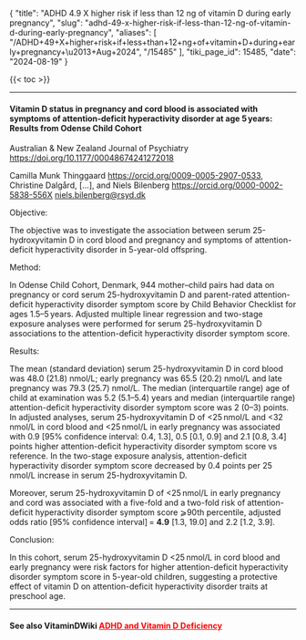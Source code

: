 {
  "title": "ADHD 4.9 X higher risk if less than 12 ng of vitamin D during early pregnancy",
  "slug": "adhd-49-x-higher-risk-if-less-than-12-ng-of-vitamin-d-during-early-pregnancy",
  "aliases": [
    "/ADHD+49+X+higher+risk+if+less+than+12+ng+of+vitamin+D+during+early+pregnancy+\u2013+Aug+2024",
    "/15485"
  ],
  "tiki_page_id": 15485,
  "date": "2024-08-19"
}

{{< toc >}}

---

#### Vitamin D status in pregnancy and cord blood is associated with symptoms of attention-deficit hyperactivity disorder at age 5 years: Results from Odense Child Cohort

Australian & New Zealand Journal of Psychiatry https://doi.org/10.1177/00048674241272018

Camilla Munk Thinggaard https://orcid.org/0009-0005-2907-0533, Christine Dalgård, <span>[…]</span>, and Niels Bilenberg https://orcid.org/0000-0002-5838-556X niels.bilenberg@rsyd.dk

Objective:

The objective was to investigate the association between serum 25-hydroxyvitamin D in cord blood and pregnancy and symptoms of attention-deficit hyperactivity disorder in 5-year-old offspring.

Method:

In Odense Child Cohort, Denmark, 944 mother–child pairs had data on pregnancy or cord serum 25-hydroxyvitamin D and parent-rated attention-deficit hyperactivity disorder symptom score by Child Behavior Checklist for ages 1.5–5 years. Adjusted multiple linear regression and two-stage exposure analyses were performed for serum 25-hydroxyvitamin D associations to the attention-deficit hyperactivity disorder symptom score.

Results:

The mean (standard deviation) serum 25-hydroxyvitamin D in cord blood was 48.0 (21.8) nmol/L; early pregnancy was 65.5 (20.2) nmol/L and late pregnancy was 79.3 (25.7) nmol/L. The median (interquartile range) age of child at examination was 5.2 (5.1–5.4) years and median (interquartile range) attention-deficit hyperactivity disorder symptom score was 2 (0–3) points. In adjusted analyses, serum 25-hydroxyvitamin D of <25 nmol/L and <32 nmol/L in cord blood and <25 nmol/L in early pregnancy was associated with 0.9 <span>[95% confidence interval: 0.4, 1.3]</span>, 0.5 <span>[0.1, 0.9]</span> and 2.1 <span>[0.8, 3.4]</span> points higher attention-deficit hyperactivity disorder symptom score vs reference. In the two-stage exposure analysis, attention-deficit hyperactivity disorder symptom score decreased by 0.4 points per 25 nmol/L increase in serum 25-hydroxyvitamin D. 

Moreover, serum 25-hydroxyvitamin D of <25 nmol/L in early pregnancy and cord was associated with a five-fold and a two-fold risk of attention-deficit hyperactivity disorder symptom score ⩾90th percentile, adjusted odds ratio <span>[95% confidence interval]</span> = **4.9**  <span>[1.3, 19.0]</span> and 2.2 <span>[1.2, 3.9]</span>.

Conclusion:

In this cohort, serum 25-hydroxyvitamin D <25 nmol/L in cord blood and early pregnancy were risk factors for higher attention-deficit hyperactivity disorder symptom score in 5-year-old children, suggesting a protective effect of vitamin D on attention-deficit hyperactivity disorder traits at preschool age.

---

#### See also VitaminDWiki <a href="/posts/adhd-and-vitamin-d-deficiency" style="color: red; text-decoration: underline;" title="This post/category does not exist yet: ADHD and Vitamin D Deficiency">ADHD and Vitamin D Deficiency</a>
